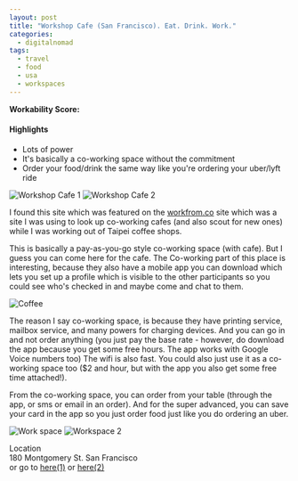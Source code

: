 ```yaml
---
layout: post
title: "Workshop Cafe (San Francisco). Eat. Drink. Work."
categories:
  - digitalnomad
tags:
  - travel
  - food
  - usa
  - workspaces
---
```


**Workability Score:** <i class="fa fa-star" aria-hidden="true"></i> <i class="fa fa-star" aria-hidden="true"></i> <i class="fa fa-star" aria-hidden="true"></i> <i class="fa fa-star" aria-hidden="true"></i> <i class="fa fa-star" aria-hidden="true"></i>

#### Highlights

* Lots of power
* It's basically a co-working space without the commitment
* Order your food/drink the same way like you're ordering your uber/lyft ride

![Workshop Cafe 1](https://images.itinerantfoodie.com/workshop-cafe-sf/workshopcafe-sf-1.png)
![Workshop Cafe 2](https://images.itinerantfoodie.com/workshop-cafe-sf/workshopcafe-sf-2.png)

I found this site which was featured on the [workfrom.co](http://workfrom.co) site which was a site I was using to look up co-working cafes (and also scout for new ones) while I was working out of Taipei coffee shops.

This is basically a pay-as-you-go style co-working space (with cafe). But I guess you can come here for the cafe. The Co-working part of this place is interesting, because they also have a mobile app you can download which lets you set up a profile which is visible to the other participants so you could see who's checked in and maybe come and chat to them.

![Coffee](https://images.itinerantfoodie.com/workshop-cafe-sf/workshopcafe-sf-4.png)

The reason I say co-working space, is because they have printing service, mailbox service, and many powers for charging devices. And you can go in and not order anything (you just pay the base rate - however, do download the app because you get some free hours. The app works with Google Voice numbers too) The wifi is also fast. You could also just use it as a co-working space too ($2 and hour, but with the app you also get some free time attached!).

From the co-working space, you can order from your table (through the app, or sms or email in an order). And for the super advanced, you can save your card in the app so you just order food just like you do ordering an uber.

![Work space](https://images.itinerantfoodie.com/workshop-cafe-sf/workshopcafe-sf-3.png)
![Workspace 2](https://images.itinerantfoodie.com/workshop-cafe-sf/workshopcafe-sf-5.png)

<i class="fa fa-map-marker" aria-hidden="true"></i> Location<br />
180 Montgomery St. San Francisco<br />or go to [here(1)](https://workfrom.co/workshop-cafe-san-francisco-5040) or [here(2)](https://foursquare.com/v/workshop-cafe/51e08f37498e1d7e82c50708)
